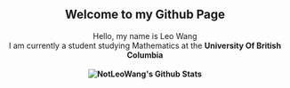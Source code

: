 <div align="center">
    <h2> 
        Welcome to my Github Page
    </h2>
</div>

<div align="center">
    Hello, my name is Leo Wang <br>
    I am currently a student studying Mathematics at the <b>University Of British Columbia
</div>
    
<br>

<div align="center">
    <img align="center" src="https://github-readme-stats.vercel.app/api?username=notleowang" alt="NotLeoWang's Github Stats">
</div>
